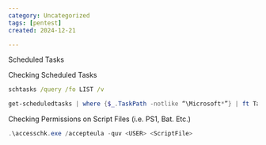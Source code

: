 ```yaml
---
category: Uncategorized
tags: [pentest]
created: 2024-12-21

---
```

Scheduled Tasks

Checking Scheduled Tasks

~~~cmd
schtasks /query /fo LIST /v
~~~

~~~PowerShell
get-scheduledtasks | where {$_.TaskPath -notlike “\Microsoft*”} | ft TaskName,TaskPath,State
~~~

Checking Permissions on Script Files (i.e. PS1, Bat. Etc.)

~~~PowerShell
.\accesschk.exe /accepteula -quv <USER> <ScriptFile>
~~~

